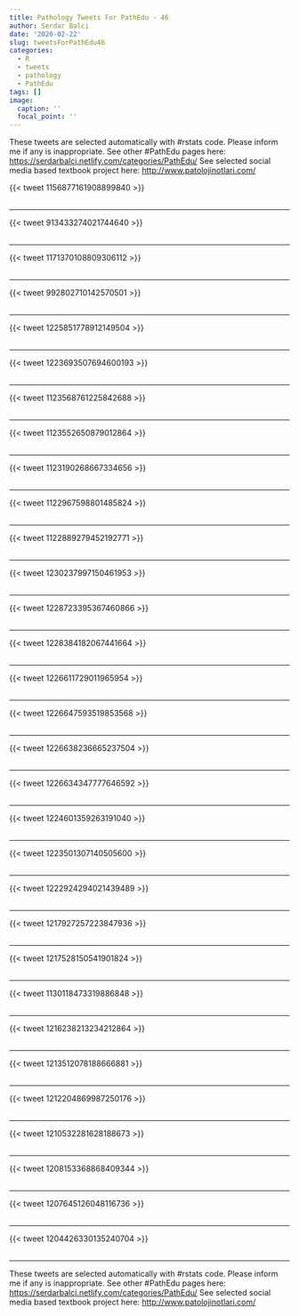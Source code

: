 ```yaml
---
title: Pathology Tweets For PathEdu - 46
author: Serdar Balci
date: '2020-02-22'
slug: tweetsForPathEdu46
categories:
  - R
  - tweets
  - pathology
  - PathEdu
tags: []
image:
  caption: ''
  focal_point: ''
---
```



These tweets are selected automatically with #rstats code. Please inform me if any is inappropriate.
See other #PathEdu pages here: https://serdarbalci.netlify.com/categories/PathEdu/ 
See selected social media based textbook project here: http://www.patolojinotlari.com/

{{< tweet 1156877161908899840 >}}
<br>
<br>
<hr>
{{< tweet 913433274021744640 >}}
<br>
<br>
<hr>
{{< tweet 1171370108809306112 >}}
<br>
<br>
<hr>
{{< tweet 992802710142570501 >}}
<br>
<br>
<hr>
{{< tweet 1225851778912149504 >}}
<br>
<br>
<hr>
{{< tweet 1223693507694600193 >}}
<br>
<br>
<hr>
{{< tweet 1123568761225842688 >}}
<br>
<br>
<hr>
{{< tweet 1123552650879012864 >}}
<br>
<br>
<hr>
{{< tweet 1123190268667334656 >}}
<br>
<br>
<hr>
{{< tweet 1122967598801485824 >}}
<br>
<br>
<hr>
{{< tweet 1122889279452192771 >}}
<br>
<br>
<hr>
{{< tweet 1230237997150461953 >}}
<br>
<br>
<hr>
{{< tweet 1228723395367460866 >}}
<br>
<br>
<hr>
{{< tweet 1228384182067441664 >}}
<br>
<br>
<hr>
{{< tweet 1226611729011965954 >}}
<br>
<br>
<hr>
{{< tweet 1226647593519853568 >}}
<br>
<br>
<hr>
{{< tweet 1226638236665237504 >}}
<br>
<br>
<hr>
{{< tweet 1226634347777646592 >}}
<br>
<br>
<hr>
{{< tweet 1224601359263191040 >}}
<br>
<br>
<hr>
{{< tweet 1223501307140505600 >}}
<br>
<br>
<hr>
{{< tweet 1222924294021439489 >}}
<br>
<br>
<hr>
{{< tweet 1217927257223847936 >}}
<br>
<br>
<hr>
{{< tweet 1217528150541901824 >}}
<br>
<br>
<hr>
{{< tweet 1130118473319886848 >}}
<br>
<br>
<hr>
{{< tweet 1216238213234212864 >}}
<br>
<br>
<hr>
{{< tweet 1213512078188666881 >}}
<br>
<br>
<hr>
{{< tweet 1212204869987250176 >}}
<br>
<br>
<hr>
{{< tweet 1210532281628188673 >}}
<br>
<br>
<hr>
{{< tweet 1208153368868409344 >}}
<br>
<br>
<hr>
{{< tweet 1207645126048116736 >}}
<br>
<br>
<hr>
{{< tweet 1204426330135240704 >}}
<br>
<br>
<hr>


These tweets are selected automatically with #rstats code. Please inform me if any is inappropriate.
See other #PathEdu pages here: https://serdarbalci.netlify.com/categories/PathEdu/ 
See selected social media based textbook project here: http://www.patolojinotlari.com/
